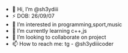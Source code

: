 - 👋 Hi, I’m @sh3ydiii
- ⚡ DOB: 26/09/07
- 👀 I’m interested in programming,sport,music
- 🌱 I’m currently learning c++,js
- 💞️ I’m looking to collaborate on project
- 📫 How to reach me: tg - @sh3ydiiicoder 

<!---
sh3ydiii/sh3ydiii is a ✨ special ✨ repository because its `README.md` (this file) appears on your GitHub profile.
You can click the Preview link to take a look at your changes.
--->
